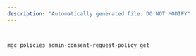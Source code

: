 ```yaml
---
description: "Automatically generated file. DO NOT MODIFY"
---
```


```bash


mgc policies admin-consent-request-policy get

```